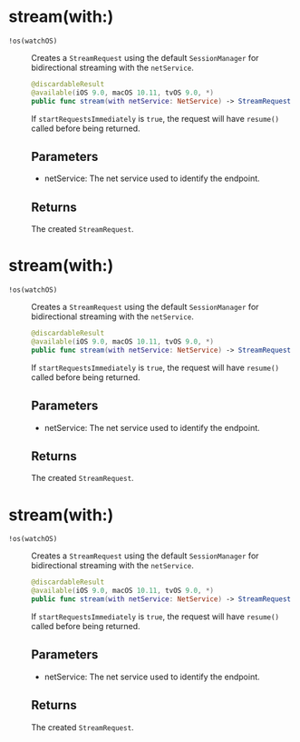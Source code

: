 # stream(with:)

<dl>
<dt><code>!os(watchOS)</code></dt>
<dd>

Creates a `StreamRequest` using the default `SessionManager` for bidirectional streaming with the `netService`.

``` swift
@discardableResult
@available(iOS 9.0, macOS 10.11, tvOS 9.0, *)
public func stream(with netService: NetService) -> StreamRequest 
```

If `startRequestsImmediately` is `true`, the request will have `resume()` called before being returned.

## Parameters

  - netService: The net service used to identify the endpoint.

## Returns

The created `StreamRequest`.

</dd>
</dl>

# stream(with:)

<dl>
<dt><code>!os(watchOS)</code></dt>
<dd>

Creates a `StreamRequest` using the default `SessionManager` for bidirectional streaming with the `netService`.

``` swift
@discardableResult
@available(iOS 9.0, macOS 10.11, tvOS 9.0, *)
public func stream(with netService: NetService) -> StreamRequest 
```

If `startRequestsImmediately` is `true`, the request will have `resume()` called before being returned.

## Parameters

  - netService: The net service used to identify the endpoint.

## Returns

The created `StreamRequest`.

</dd>
</dl>

# stream(with:)

<dl>
<dt><code>!os(watchOS)</code></dt>
<dd>

Creates a `StreamRequest` using the default `SessionManager` for bidirectional streaming with the `netService`.

``` swift
@discardableResult
@available(iOS 9.0, macOS 10.11, tvOS 9.0, *)
public func stream(with netService: NetService) -> StreamRequest 
```

If `startRequestsImmediately` is `true`, the request will have `resume()` called before being returned.

## Parameters

  - netService: The net service used to identify the endpoint.

## Returns

The created `StreamRequest`.

</dd>
</dl>
